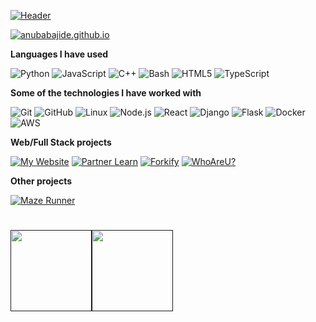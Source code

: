 [![Header](https://github.com/anubabajide/anubabajide/raw/master/profile.gif)](https://www.youtube.com/watch?v=dQw4w9WgXcQ)

[![anubabajide.github.io](https://img.shields.io/badge/-Aanu.B-000000?style=for-the-badge&logo=react&logoColor=white)](https://www.anubabajide.github.io/)

**Languages I have used**

![Python](https://img.shields.io/badge/-Python-000000?style=flat&logo=python)
![JavaScript](https://img.shields.io/badge/-JavaScript-000000?style=flat&logo=javascript)
![C++](https://img.shields.io/badge/-C++-000000?style=flat&logo=C%2B%2B&logoColor=00599C)
![Bash](https://img.shields.io/badge/-SQL-000000?style=flat&logo=MySQL)
![HTML5](https://img.shields.io/badge/-HTML5-000000?style=flat&logo=HTML5)
![TypeScript](https://img.shields.io/badge/-TypeScript-000000?style=flat&logo=typescript&logoColor=007ACC)

**Some of the technologies I have worked with**

![Git](https://img.shields.io/badge/-Git-000000?style=flat&logo=git&logoColor=F05032)
![GitHub](https://img.shields.io/badge/-GitHub-000000?style=flat&logo=github&logoColor=FFFFFF)
![Linux](https://img.shields.io/badge/-Linux-000000?style=flat&logo=linux&logoColor=FCC624)
![Node.js](https://img.shields.io/badge/-Node.js-000000?style=flat&logo=node.js&logoColor=339933)
![React](https://img.shields.io/badge/-React-000000?style=flat&logo=React&logoColor=61DAFB)
![Django](https://img.shields.io/badge/-Django-000000?style=flat&logo=spring&logoColor=6DB33F)
![Flask](https://img.shields.io/badge/-Django-000000?style=flat&logo=spring&logoColor=6DB33F)
![Docker](https://img.shields.io/badge/-Docker-000000?style=flat&logo=spring&logoColor=6DB33F)
![AWS](https://img.shields.io/badge/-AWS-000000?style=flat&logo=spring&logoColor=6DB33F)

**Web/Full Stack projects**

[![My Website](https://img.shields.io/badge/-🧬&nbsp;&nbsp;My&nbsp;Website-000000?style=flat)](https://anubabajide.github.io)
[![Partner Learn](https://img.shields.io/badge/-🦠&nbsp;COVID&#8209;19&nbsp;PartnerLearn-000000?style=flat)](https://partner-learn.herokuapp.com/)
[![Forkify](https://img.shields.io/badge/-📰&nbsp;&nbsp;Forkify-000000?style=flat)](https://anubabajide.github.io/forkify)
[![WhoAreU?](https://img.shields.io/badge/-🗺️&nbsp;PokémonGo&nbsp;WhoAreU-000000?style=flat)](https://github.com/anubabajide/whoareu-flask)

**Other projects**

[![Maze Runner](https://img.shields.io/badge/-🃏&nbsp;Voice&nbsp;MazeRunner-000000?style=flat)](https://github.com/anubabajide/Maze-Runner)

<h1>
    <a href="">
        <img align="" height='130px' src="https://github-readme-stats.vercel.app/api?username=adamalston&hide_title=true&show_icons=true&include_all_commits=true&line_height=21&bg_color=0,EC6C6C,FFD479,FFFC79,73FA79&theme=graywhite" /><img align="" height='130px' src="https://github-readme-stats.vercel.app/api/top-langs/?username=adamalston&hide_title=true&layout=compact&bg_color=0,73FA79,73FDFF,7A81FF&theme=graywhite" />
    </a>
</h1>
